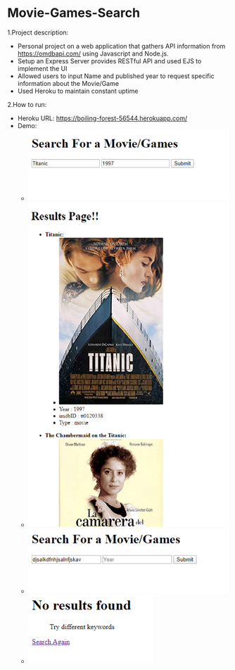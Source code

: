 # Movie-Games-Search

1.Project description:
  - Personal project on a web application that gathers API information from https://omdbapi.com/ using Javascript and Node.js.
  - Setup an Express Server provides RESTful API and used EJS to implement the UI 
  - Allowed users to input Name and published year to request specific information about the Movie/Game
  - Used Heroku to maintain constant uptime
  
2.How to run:
  - Heroku URL: https://boiling-forest-56544.herokuapp.com/
  - Demo:
    + ![](img/searchHomePage.png)
    + ![](img/resultsPage.png)
    + ![](img/notFoundHome.png)
    + ![](img/notFoundResult.png)
